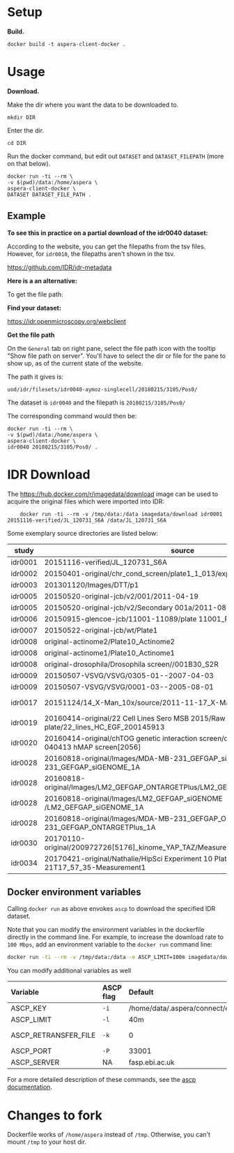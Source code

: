 # Setup

**Build.**

`docker build -t aspera-client-docker .`

# Usage

**Download.**

Make the dir where you want the data to be downloaded to.

`mkdir DIR`

Enter the dir.

`cd DIR`

Run the docker command, but edit out `DATASET` and `DATASET_FILEPATH` (more on that below).

```
docker run -ti --rm \
-v $(pwd)/data:/home/aspera \
aspera-client-docker \
DATASET DATASET_FILE_PATH .
```

## Example

**To see this in practice on a partial download of the idr0040 dataset:**

According to the website, you can get the filepaths from the tsv files. However, for `idr0010`, the filepaths aren't shown in the tsv.

https://github.com/IDR/idr-metadata

**Here is a an alternative:**

To get the file path:

**Find your dataset:**

https://idr.openmicroscopy.org/webclient

**Get the file path**

On the `General` tab on right pane, select the file path icon with the tooltip "Show file path on server". You'll have to select the dir or file for the pane to show up, as of the current state of the website.

The path it gives is:

`uod/idr/filesets/idr0040-aymoz-singlecell/20180215/3105/Pos0/`

The dataset is `idr0040` and the filepath is `20180215/3105/Pos0/`

The corresponding command would then be:

```
docker run -ti --rm \
-v $(pwd)/data:/home/aspera \
aspera-client-docker \
idr0040 20180215/3105/Pos0/ .
```

# IDR Download

The https://hub.docker.com/r/imagedata/download image can be used to acquire
the original files which were imported into IDR:

        docker run -ti --rm -v /tmp/data:/data imagedata/download idr0001 20151116-verified/JL_120731_S6A /data/JL_120731_S6A

Some exemplary source directories are listed below:

| study   | source                                                                                                      | plate                                       | size   |
|---------|-------------------------------------------------------------------------------------------------------------|---------------------------------------------|--------|
| idr0001 | 20151116-verified/JL_120731_S6A                                                                             | JL_120731_S6A                               | 99G  |
| idr0002 | 20150401-original/chr_cond_screen/plate1_1_013/experiment_descriptor.xml                                    | plate1_1_013                                | 164G |
| idr0003 | 201301120/Images/DTT/p1                                                                                     | DTT p1                                      | 2.4G |
| idr0005 | 20150520-original-jcb/v2/001/2011-04-19                                                                     | Primary_001                                 | 811M |
| idr0005 | 20150520-original-jcb/v2/Secondary 001a/2011-08-29-plate-001.HTD                                            | Secondary_001a                              | 811M |
| idr0006 | 20150915-glencoe-jcb/11001-11089/plate 11001_Plate_136/TimePoint_1                                          | 11001                                       | 8.3G |
| idr0007 | 20150522-original-jcb/wt/Plate1                                                                             | WT_plate1                                   | 1.5G |
| idr0008 | original-actinome2/Plate10_Actinome2                                                                        | Plate10_Actinome2                           | 2.7G |
| idr0008 | original-actinome1/Plate10_Actinome1                                                                        | Plate10_Actinome1                           | 2.4G |
| idr0008 | original-drosophila/Drosophila screen//001B30_S2R                                                           | 001B30_S2R                                  | 2.0G |
| idr0009 | 20150507-VSVG/VSVG/0305-01--2007-04-03                                                                      | 0305-01--2007-04-03                         | 3.0G |
| idr0009 | 20150507-VSVG/VSVG/0001-03--2005-08-01                                                                      | 0001-03--2005-08-01                         | 3.0G |
| idr0017 | 20151124/14_X-Man_10x/source/2011-11-17_X-Man_LOPAC_X01_LP_S01_1                                            | AKT1-/-_&_AKT2-/-_LOPAC_Plate_1_Replicate_1 | 25G  |
| idr0019 | 20160414-original/22 Cell Lines Sero MSB 2015/Raw images - OME tif files by plate/22_lines_HC_EGF_200145913 | 22_lines_HC_EGF_200145913                   | 3.8G |
| idr0020 | 20160414-original/chTOG genetic interaction screen/chTOGsh MAP screen/Alexis 040413 hMAP screen[2056]       | 200972429 TOG[2702]                         | 5.8G |
| idr0028 | 20160818-original/Images/MDA-MB-231_GEFGAP_siGENOME/MDA-MB-231_GEFGAP_siGENOME_1A                           | MDA-MB-231_siGENOME_1A                      | 12G  |
| idr0028 | 20160818-original/Images/LM2_GEFGAP_ONTARGETPlus/LM2_GEFGAP_ONTARGETPlus_1A                                 | LM2_ONTARGETPlus_1A                         | 12G  |
| idr0028 | 20160818-original/Images/LM2_GEFGAP_siGENOME /LM2_GEFGAP_siGENOME_1A                                        | LM2_siGENOME_1A                             | 7.3G |
| idr0028 | 20160818-original/Images/MDA-MB-231_GEFGAP_ONTARGETPlus/MDA-MB-231_GEFGAP_ONTARGETPlus_1A                   | MDA-MB-231_ONTARGETPlus_1A                  | 11G  |
| idr0030 | 20170110-original/200972726[5176]_kinome_YAP_TAZ/MeasurementIndex.ColumbusIDX.xml                           | 200972726[5176]_kinome_YAP_TAZ              | 13G  |
| idr0034 | 20170421-original/Nathalie/HipSci Experiment 10 Plate 1__2014-08-21T17_57_35-Measurement1                   | experiment_10                               | 5.1G |

## Docker environment variables

Calling `docker run` as above envokes `ascp` to download the specified IDR dataset.

Note that you can modify the environment variables in the dockerfile directly in the command line.
For example, to increase the download rate to `100 Mbps`, add an environment variable to the `docker run` command line:

```bash
docker run -ti --rm -v /tmp/data:/data -e ASCP_LIMIT=100m imagedata/download idr0001 20151116-verified/JL_120731_S6A /data/JL_120731_S6A
```

You can modify additional variables as well

| Variable | ASCP flag | Default | Description |
| :------- | :-------- | :------ | :---------- |
| ASCP_KEY | `-i` | /home/data/.aspera/connect/etc/asperaweb_id_dsa.openssh | private_key_file |
| ASCP_LIMIT | `-l` | 40m | max_rate |
| ASCP_RETRANSFER_FILE | `-k` | 0 | Transfer file overwrite |
| ASCP_PORT | `-P` | 33001 | ssh-port|
| ASCP_SERVER | NA | fasp.ebi.ac.uk | host |

For a more detailed description of these commands, see the [ascp documentation](https://www.ibm.com/docs/en/aci/3.9.2?topic=ascp-command-reference).

# Changes to fork

Dockerfile works of `/home/aspera` instead of `/tmp`. Otherwise, you can't mount `/tmp` to your host dir.